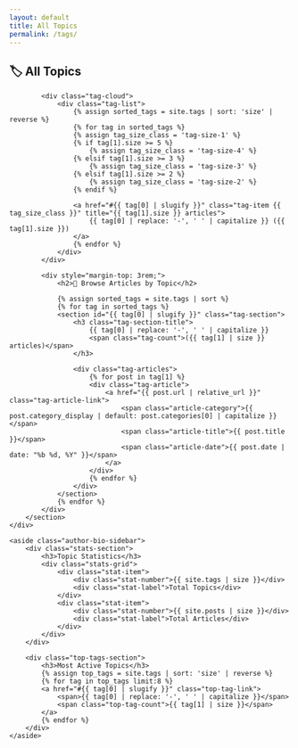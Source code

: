 ```yaml
---
layout: default
title: All Topics
permalink: /tags/
---
```


<div class="main-container">
    <div class="left-column">
        <section class="tag-cloud-section">
            <h2>🏷️ All Topics</h2>
            
            <div class="tag-cloud">
                <div class="tag-list">
                    {% assign sorted_tags = site.tags | sort: 'size' | reverse %}
                    {% for tag in sorted_tags %}
                    {% assign tag_size_class = 'tag-size-1' %}
                    {% if tag[1].size >= 5 %}
                        {% assign tag_size_class = 'tag-size-4' %}
                    {% elsif tag[1].size >= 3 %}
                        {% assign tag_size_class = 'tag-size-3' %}
                    {% elsif tag[1].size >= 2 %}
                        {% assign tag_size_class = 'tag-size-2' %}
                    {% endif %}
                    
                    <a href="#{{ tag[0] | slugify }}" class="tag-item {{ tag_size_class }}" title="{{ tag[1].size }} articles">
                        {{ tag[0] | replace: '-', ' ' | capitalize }} ({{ tag[1].size }})
                    </a>
                    {% endfor %}
                </div>
            </div>
            
            <div style="margin-top: 3rem;">
                <h2>📡 Browse Articles by Topic</h2>
                
                {% assign sorted_tags = site.tags | sort %}
                {% for tag in sorted_tags %}
                <section id="{{ tag[0] | slugify }}" class="tag-section">
                    <h3 class="tag-section-title">
                        {{ tag[0] | replace: '-', ' ' | capitalize }} 
                        <span class="tag-count">({{ tag[1] | size }} articles)</span>
                    </h3>
                    
                    <div class="tag-articles">
                        {% for post in tag[1] %}
                        <div class="tag-article">
                            <a href="{{ post.url | relative_url }}" class="tag-article-link">
                                <span class="article-category">{{ post.category_display | default: post.categories[0] | capitalize }}</span>
                                <span class="article-title">{{ post.title }}</span>
                                <span class="article-date">{{ post.date | date: "%b %d, %Y" }}</span>
                            </a>
                        </div>
                        {% endfor %}
                    </div>
                </section>
                {% endfor %}
            </div>
        </section>
    </div>
    
    <aside class="author-bio-sidebar">
        <div class="stats-section">
            <h3>Topic Statistics</h3>
            <div class="stats-grid">
                <div class="stat-item">
                    <div class="stat-number">{{ site.tags | size }}</div>
                    <div class="stat-label">Total Topics</div>
                </div>
                <div class="stat-item">
                    <div class="stat-number">{{ site.posts | size }}</div>
                    <div class="stat-label">Total Articles</div>
                </div>
            </div>
        </div>
        
        <div class="top-tags-section">
            <h3>Most Active Topics</h3>
            {% assign top_tags = site.tags | sort: 'size' | reverse %}
            {% for tag in top_tags limit:8 %}
            <a href="#{{ tag[0] | slugify }}" class="top-tag-link">
                <span>{{ tag[0] | replace: '-', ' ' | capitalize }}</span>
                <span class="top-tag-count">{{ tag[1] | size }}</span>
            </a>
            {% endfor %}
        </div>
    </aside>
</div>
